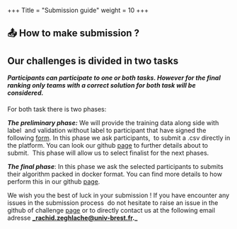 +++
Title = "Submission guide"
weight = 10
+++

📤 How to make submission ?
---------------------------

Our challenges is divided in two tasks
--------------------------------------

**_Participants can participate to one or both tasks. However for the final ranking only teams with a correct solution for both task will be considered._** 

####   
For both task there is two phases:

  
**_The preliminary phase:_** We will provide the training data along side with label  and validation without label to participant that have signed the following [form](http://s/). In this phase we ask participants,  to submit a .csv directly in the platform. You can look our github [page](https://github.com/YouvenZ/MARIO-Challenge-MICCAI-2024/) to further details about to submit.  This phase will allow us to select finalist for the next phases.

  
**_The final phase_**: In this phase we ask the selected participants to submits their algorithm packed in docker format. You can find more details to how perform this in our github [page](https://github.com/YouvenZ/MARIO-Challenge-MICCAI-2024/).

We wish you the best of luck in your submission ! If you have encounter any issues in the submission process  do not hesitate to raise an issue in the github of challenge [page](https://github.com/YouvenZ/MARIO-Challenge-MICCAI-2024/issues) or to directly contact us at the following email adresse **_rachid.zeghlache@univ-brest.fr._**
